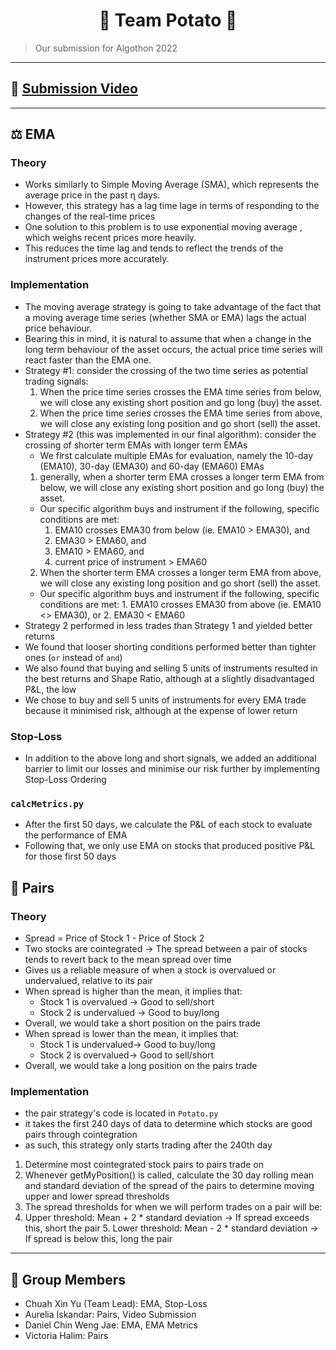 <h1 align="center"> 🥔 Team Potato 🥔 </h1>

> Our submission for Algothon 2022

---

## 🎥 [Submission Video](https://www.youtube.com/watch?v=3SUyNNUIobo&ab_channel=wafflesorpacakes)

---

## ⚖️ EMA
### Theory
* Works similarly to Simple Moving Average (SMA), which represents the average price in the past ɳ days.
* However,  this strategy has a lag time lage in terms of responding to the changes of the real-time prices
* One solution to this problem is to use exponential  moving average , which weighs recent prices more heavily.
* This reduces the time lag and tends to reflect the trends of the instrument prices more accurately.

### Implementation
* The moving average strategy is going to take advantage of the fact that a moving average time series (whether SMA or EMA) lags the actual price behaviour.
* Bearing this in mind, it is natural to assume that when a change in the long term behaviour of the asset occurs, the actual price time series will react faster than the EMA one.
* Strategy #1: consider the crossing of the two time series as potential trading signals:
  1. When the price time series  crosses the EMA time series  from below, we will close any existing short position and go long (buy) the asset.
  2. When the price time series  crosses the EMA time series from above, we will close any existing long position and go short (sell) the asset.
* Strategy #2 (this was implemented in our final algorithm): consider the crossing of shorter term EMAs with longer term EMAs
  * We first calculate multiple EMAs for evaluation, namely the 10-day (EMA10), 30-day (EMA30) and 60-day (EMA60) EMAs
  1. generally, when a shorter term EMA crosses a longer term EMA from below, we will close any existing short position and go long (buy) the asset.
    * Our specific algorithm buys and instrument if the following, specific conditions are met:
      1. EMA10 crosses EMA30 from below (ie. EMA10 > EMA30), and
      2. EMA30 > EMA60, and
      3. EMA10 > EMA60, and
      4. current price of instrument > EMA60
  2. When the shorter term EMA crosses a longer term EMA from above, we will close any existing long position and go short (sell) the asset.
  * Our specific algorithm buys and instrument if the following, specific conditions are met:
        1. EMA10 crosses EMA30 from above (ie. EMA10 <> EMA30), or
        2. EMA30 < EMA60
* Strategy 2 performed in less trades than Strategy 1 and yielded better returns
* We found that looser shorting conditions performed better than tighter ones (`or` instead of `and`)
* We also found that buying and selling 5 units of instruments resulted in the best returns and Shape Ratio, although at a slightly disadvantaged P&L, the low 
* We chose to buy and sell 5 units of instruments for every EMA trade because it minimised risk, although at the expense of lower return

### Stop-Loss
* In addition to the above long and short signals, we added an additional barrier to limit our losses and minimise our risk further by implementing Stop-Loss Ordering

### `calcMetrics.py`
* After the first 50 days, we calculate the P&L of each stock to evaluate the performance of EMA
* Following that, we only use EMA on stocks that produced positive P&L for those first 50 days

## 🧦 Pairs
### Theory
* Spread = Price of Stock 1 - Price of Stock 2
* Two stocks are cointegrated → The spread between a pair of stocks tends to revert back to the mean spread over time
* Gives us a reliable measure of when a stock is overvalued or undervalued, 
relative to its pair
* When spread is higher than the mean, it implies that:
  * Stock 1 is overvalued → Good to sell/short
  * Stock 2 is undervalued → Good to buy/long
* Overall, we would take a short position on the pairs trade
* When spread is lower than the mean, it implies that:
  * Stock 1 is undervalued→ Good to buy/long
  * Stock 2 is overvalued→ Good to sell/short
* Overall, we would take a long position on the pairs trade

### Implementation
* the pair strategy's code is located in `Potato.py`
* it takes the first 240 days of data to determine which stocks are good pairs through cointegration
* as such, this strategy only starts trading after the 240th day
1.  Determine most cointegrated stock pairs to pairs trade on
2. Whenever getMyPosition() is called, calculate the 30 day rolling mean and standard deviation of the spread of the pairs to determine moving upper and lower spread thresholds
3. The spread thresholds for when we will perform trades on a pair will be:
4. Upper threshold: Mean + 2 * standard deviation → If spread exceeds this, short the pair 5. Lower threshold: Mean - 2 * standard deviation → If spread is below this, long the pair

---

## 🌈 Group Members
* Chuah Xin Yu (Team Lead): EMA, Stop-Loss
* Aurelia Iskandar: Pairs, Video Submission
* Daniel Chin Weng Jae: EMA, EMA Metrics
* Victoria Halim: Pairs
